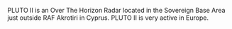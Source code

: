 PLUTO II is an Over The Horizon Radar located in the Sovereign Base Area just outside RAF Akrotiri in Cyprus. PLUTO II is very active in Europe.